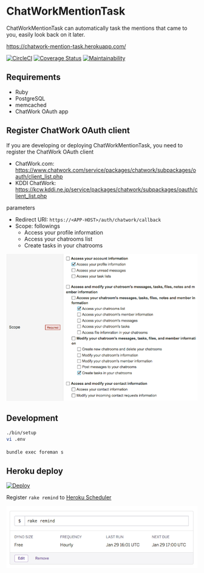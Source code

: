 # ChatWorkMentionTask
ChatWorkMentionTask can automatically task the mentions that came to you, easily look back on it later.

https://chatwork-mention-task.herokuapp.com/

[![CircleCI](https://circleci.com/gh/sue445/chatwork_mention_task.svg?style=svg)](https://circleci.com/gh/sue445/chatwork_mention_task)
[![Coverage Status](https://coveralls.io/repos/github/sue445/chatwork_mention_task/badge.svg?branch=master)](https://coveralls.io/github/sue445/chatwork_mention_task?branch=master)
[![Maintainability](https://api.codeclimate.com/v1/badges/30218a3492f17a902243/maintainability)](https://codeclimate.com/github/sue445/chatwork_mention_task/maintainability)

## Requirements
* Ruby
* PostgreSQL
* memcached
* ChatWork OAuth app

## Register ChatWork OAuth client
If you are developing or deploying ChatWorkMentionTask, you need to register the ChatWork OAuth client

* ChatWork.com: https://www.chatwork.com/service/packages/chatwork/subpackages/oauth/client_list.php
* KDDI ChatWork: https://kcw.kddi.ne.jp/service/packages/chatwork/subpackages/oauth/client_list.php

parameters

* Redirect URI: `https://<APP-HOST>/auth/chatwork/callback`
* Scope: followings
  * Access your profile information
  * Access your chatrooms list
  * Create tasks in your chatrooms

![OAurh client scope](img/oauth_client_scope.png)

## Development
```bash
./bin/setup
vi .env

bundle exec foreman s
```

## Heroku deploy
[![Deploy](https://www.herokucdn.com/deploy/button.png)](https://heroku.com/deploy)

Register `rake remind` to [Heroku Scheduler](https://addons.heroku.com/scheduler)

![Heroku Scheduler](img/heroku_scheduler.png)
